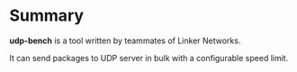 # Summary
**udp-bench** is a tool written by teammates of Linker Networks.

It can send packages to UDP server in bulk with a configurable speed limit.
